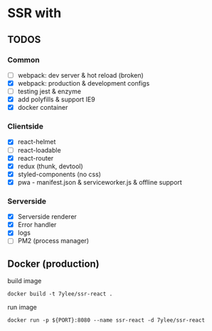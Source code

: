 # SSR with

## TODOS

### Common

- [ ] webpack: dev server & hot reload (broken)
- [x] webpack: production & development configs
- [ ] testing jest & enzyme
- [x] add polyfills & support IE9
- [x] docker container

### Clientside

- [x] react-helmet
- [ ] react-loadable
- [x] react-router
- [x] redux (thunk, devtool)
- [x] styled-components (no css)
- [x] pwa - manifest.json & serviceworker.js & offline support

### Serverside

- [x] Serverside renderer
- [x] Error handler
- [x] logs
- [ ] PM2 (process manager)

## Docker (production)

build image

``` shell
docker build -t 7ylee/ssr-react .
```

run image

``` shell
docker run -p ${PORT}:8080 --name ssr-react -d 7ylee/ssr-react
```